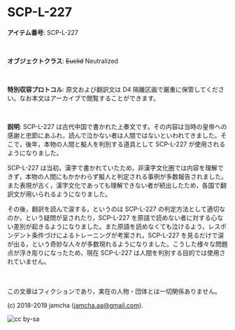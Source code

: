 

# SCP-L-227

**アイテム番号**: SCP-L-227  

<br>  

**オブジェクトクラス**: <del>Euclid</del> Neutralized  

<br>  

**特別収容プロトコル**: 原文および翻訳文は D4 隔離区画で厳重に保管してください。なお本文はアーカイブで閲覧することができます。  

<br>  

**説明**: SCP-L-227 は古代中国で書かれた上奏文です。その内容は当時の皇帝への感謝と忠節にあふれ，読んで泣かない者は人間ではないといわれてきました。そこで，後年，本物の人間と擬人を判別する道具として SCP-L-227 が使用されるようになりました。  

SCP-L-227 は当初，漢字で書かれていたため，非漢字文化圏では内容を理解できず，本物の人間にもかかわらず擬人と判定される事例が多数報告されました。また表現が古く，漢字文化であっても理解できない者が続出したため，各国で翻訳文が用いられるようになりました。  

その後，翻訳を読んで涙する，というのは SCP-L-227 の判定方法として適切なのか，という疑問が呈されたり，SCP-L-227 を原語で読めない者に対する心ない差別が起きるようになりました。また原語を読めなくても泣けるよう，レスポンデント条件づけによるトレーニングが考案され，SCP-L-227 を見るだけで涙が出る，という奇妙な人々が多数現れるようになりました。こうした様々な問題点が浮き彫りになったため，現在 SCP-L-227 は人間を判別する目的では使用されていません。  

<br>  
<br>  
この文章はフィクションであり，実在の人物・団体とは一切関係ありません。  

(c) 2018-2019 jamcha (jamcha.aa@gmail.com).  

![cc by-sa](https://i.creativecommons.org/l/by-sa/4.0/88x31.png)  

